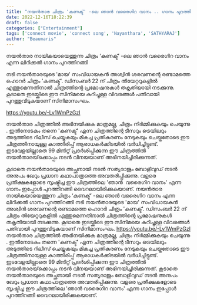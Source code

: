 ```yaml
---
title: "നയൻതാര ചിത്രം 'കണക്ട്' -ലെ ഞാൻ വരൈഗിറ വാനം .. ഗാനം പുറത്തിറങ്ങി!"
date: 2022-12-16T18:22:39
draft: false
categories: ["Entertainment"]
tags: ['connect movie', 'connect song', 'Nayanthara', 'SATHYARAJ']
author: "Beaumaris"
---
```


നയൻതാര നായികയായെത്തുന്ന ചിത്രം ‘കണക്ട്’ -ലെ ഞാൻ വരൈഗിറ വാനം എന്ന ലിറിക്കൽ ഗാനം പുറത്തിറങ്ങി

നടി നയൻതാരയുടെ 'മായ' സംവിധായകൻ അശ്വിൻ ശരവണന്റെ രണ്ടാമത്തെ ഹൊറർ ചിത്രം 'കണക്ട്'. ഡിസംബർ 22 ന് ചിത്രം തിയേറ്ററുകളിൽ എത്തുമെന്നതിനാൽ ചിത്രത്തിന്റെ പ്രമോഷനുകൾ തകൃതിയായി നടക്കുന്നു. കൂടാതെ ഇടയ്ക്കിടെ ഈ സിനിമയെ കുറിച്ചുള്ള വിവരങ്ങൾ പതിവായി പുറത്തുവിടുകയാണ് സിനിമാസംഘം.

https://youtu.be/-Lv1WmPzGzI

നയൻതാര ചിത്രത്തിൽ അഭിനയിക്കുക മാത്രമല്ല, ചിത്രം നിർമ്മിക്കുകയും ചെയുന്നു . ഇതിനോടകം തന്നെ 'കണക്ട്' എന്ന ചിത്രത്തിന്റെ ടീസറും ട്രെയിലറും അടുത്തിടെ റിലീസ് ചെയ്യുകയും മികച്ച പ്രതികരണം നേടുകയും ചെയ്തതോടെ ഈ ചിത്രത്തിനായുള്ള കാത്തിരിപ്പ് ആരാധകർക്കിടയിൽ വർധിച്ചിട്ടുണ്ട്. ഇടവേളയില്ലാതെ 99 മിനിറ്റ് പ്രദർശിപ്പിക്കുന്ന ഈ ചിത്രത്തിൽ നയൻതാരയ്‌ക്കൊപ്പം നടൻ വിനയയാണ് അഭിനയിച്ചിരിക്കുന്നത്.

കൂടാതെ നയൻതാരയുടെ അച്ഛനായി നടൻ സത്യരാജും ബോളിവുഡ് നടൻ അനുപം ഖേറും പ്രധാന കഥാപാത്രത്തെ അവതരിപ്പിക്കുന്നു. വളരെ പ്രതീക്ഷകളോടെ സൃഷ്ടിച്ച ഈ ചിത്രത്തിലെ 'ഞാൻ  വരൈഗിറ വാനം' എന്ന ഗാനം ഇപ്പോൾ പുറത്തിറങ്ങി വൈറലായിരിക്കുകയാണ്.
നയൻതാര നായികയായെത്തുന്ന ചിത്രം ‘കണക്ട്’ -ലെ ഞാൻ വരൈഗിറ വാനം എന്ന ലിറിക്കൽ ഗാനം പുറത്തിറങ്ങി നടി നയൻതാരയുടെ 'മായ' സംവിധായകൻ അശ്വിൻ ശരവണന്റെ രണ്ടാമത്തെ ഹൊറർ ചിത്രം 'കണക്ട്'. ഡിസംബർ 22 ന് ചിത്രം തിയേറ്ററുകളിൽ എത്തുമെന്നതിനാൽ ചിത്രത്തിന്റെ പ്രമോഷനുകൾ തകൃതിയായി നടക്കുന്നു. കൂടാതെ ഇടയ്ക്കിടെ ഈ സിനിമയെ കുറിച്ചുള്ള വിവരങ്ങൾ പതിവായി പുറത്തുവിടുകയാണ് സിനിമാസംഘം. https://youtu.be/-Lv1WmPzGzI നയൻതാര ചിത്രത്തിൽ അഭിനയിക്കുക മാത്രമല്ല, ചിത്രം നിർമ്മിക്കുകയും ചെയുന്നു . ഇതിനോടകം തന്നെ 'കണക്ട്' എന്ന ചിത്രത്തിന്റെ ടീസറും ട്രെയിലറും അടുത്തിടെ റിലീസ് ചെയ്യുകയും മികച്ച പ്രതികരണം നേടുകയും ചെയ്തതോടെ ഈ ചിത്രത്തിനായുള്ള കാത്തിരിപ്പ് ആരാധകർക്കിടയിൽ വർധിച്ചിട്ടുണ്ട്. ഇടവേളയില്ലാതെ 99 മിനിറ്റ് പ്രദർശിപ്പിക്കുന്ന ഈ ചിത്രത്തിൽ നയൻതാരയ്‌ക്കൊപ്പം നടൻ വിനയയാണ് അഭിനയിച്ചിരിക്കുന്നത്. കൂടാതെ നയൻതാരയുടെ അച്ഛനായി നടൻ സത്യരാജും ബോളിവുഡ് നടൻ അനുപം ഖേറും പ്രധാന കഥാപാത്രത്തെ അവതരിപ്പിക്കുന്നു. വളരെ പ്രതീക്ഷകളോടെ സൃഷ്ടിച്ച ഈ ചിത്രത്തിലെ 'ഞാൻ വരൈഗിറ വാനം' എന്ന ഗാനം ഇപ്പോൾ പുറത്തിറങ്ങി വൈറലായിരിക്കുകയാണ്.
